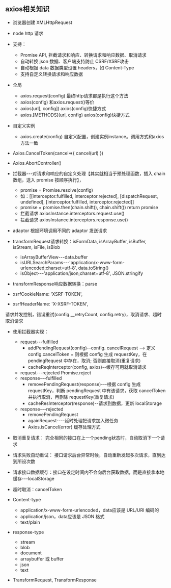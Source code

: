 ## axios相关知识

+ 浏览器创建 XMLHttpRequest
+ node http 请求

+ 支持：
  + Promise API, 拦截请求和响应、转换请求和响应数据、取消请求
  + 自动转换 json 数据、客户端支持防止 CSRF/XSRF攻击
  + 自动根据 data 数据类型设置 headers，如 Content-Type
  + 支持自定义转换请求和响应数据
+ 全局
  + axios.request(config) 最终http请求都是执行这个方法
  + axios(config) 和axios.request()等价
  + axios(url[, config]) axios(config)快捷方式
  + axios.[METHODS](url, config) axios(config)快捷方式
+ 自定义实例
  + axios.create(config) 自定义配置，创建实例instance。调用方式和axios方法一致
+ Axios.CancelToken(cancel=>{ cancel(url) })
+ Axios.AbortController()
+ 拦截器---对请求和响应的自定义处理【其实就相当于预处理函数，插入 chain 数组，送入 promise 按顺序执行】，
  + promise = Promise.resolve(config)
  + 如：[[interceptor.fulfilled, interceptor.rejected], [dispatchRequest, undefined], [interceptor.fulfilled, interceptor.rejected]]
  + promise = promise.then(chain.shift(), chain.shift()) return promise
  + 拦截请求 axiosInstance.interceptors.request.use()
  + 拦截请求 axiosInstance.interceptors.response.use()
+ adaptor 根据环境调用不同的 adaptor 发送请求
+ transformRequest请求转换：isFormData, isArrayBuffer, isBuffer, isStream, isFile, isBlob
  + isArrayBufferView---data.buffer
  + isURLSearchParams---'application/x-www-form-urlencoded;charset=utf-8', data.toString()
  + isObject---'application/json;charset=utf-8', JSON.stringify
+ transformResponse响应数据转换：parse
+ xsrfCookieName: 'XSRF-TOKEN',
+ xsrfHeaderName: 'X-XSRF-TOKEN',


请求并发控制，错误重试(config.__retryCount, config.retry)，取消请求、超时取消请求

+ 使用拦截器实现：
  + request---fulfilled
    + addPendingRequest(config)--config. cancelRequest --> 定义 config.cancelToken = 则根据 config 生成 requestKey，在 pendingRequest 中存在，取消; 否则直接取消(重复请求)
    + cacheReqInterceptor(config, axios)--缓存可用就取消请求
  + request---rejected Promise.reject
  + response---fulfilled
    + removePendingRequest(response)---根据 config 生成 requestKey，判断 pendingRequest 中有该请求，获取 cancelToken并执行取消，再删除 requestKey(重复请求)
    + cacheResInterceptor(response)--请求到数据，更新 localStorage
  + response---rejected
    + removePendingRequest
    + againRequest----延时处理把请求加入微任务
    + Axios.isCancel(error) 缓存处理方式


+ 取消重复请求： 完全相同的接口在上一个pending状态时，自动取消下一个请求
+ 请求失败自动重试： 接口请求后台异常时候，自动重新发起多次请求，直到达到所设次数
+ 请求接口数据缓存：接口在设定时间内不会向后台获取数据，而是直接拿本地缓存---localStorage
+ 超时取消：cancelToken

+ Content-type
  + application/x-www-form-urlencoded，data应该是 URL/URI 编码的
  + application/json，data应该是 JSON 格式
  + text/plain
+ response-type
  + stream
  + blob
  + document
  + arraybuffer 或 buffer
  + json
  + text
+ TransformRequest, TransformResponse
